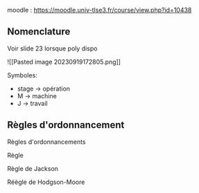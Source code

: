

moodle : https://moodle.univ-tlse3.fr/course/view.php?id=10438

## Nomenclature

Voir slide 23 lorsque poly dispo

![[Pasted image 20230919172805.png]]

Symboles: 
- stage -> opération
- M -> machine
- J -> travail


## Règles d'ordonnancement

Règles d'ordonnancements

Règle 

Règle de Jackson

Réègle de Hodgson-Moore
